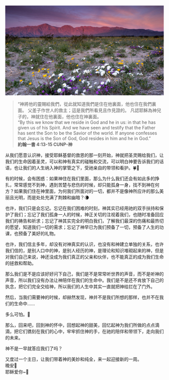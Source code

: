 ![Grass](images/0124_grass.jpg)

> “神將他的靈賜給我們，從此就知道我們是住在他裏面，他也住在我們裏面。 父差子作世人的救主；這是我們所看見且作見證的。 凡認耶穌為神兒子的，神就住在他裏面，他也住在神裏面。  
“By this we know that we reside in God and he in us: in that he has given us of his Spirit. And we have seen and testify that the Father has sent the Son to be the Savior of the world. If anyone confesses that Jesus is the Son of God, God resides in him and he in God.”  
**約翰一書 4:13-15 CUNP-神**  
  
从我们愿意认识神，接受耶稣基督的救恩的那一刻开始，神就把圣灵赐给我们，让我们的生命因着圣灵，可以和神有真实的碰触和交流，可以明白神要告诉我们的话语，也让我们的人生纳入神的掌管之下，受祂亲自的带领和看护。🍀🌸

有的时候，会有困惑：如果神住在我们里面，那么为什么我们还会有如此多的挣扎，常常感觉不到神，遇到苦楚与悲伤的时候，却只能孤身一身，找不到神在何方？如果我们住在神里面，为何我们所面对的一切，都并不是像神所应许的那么美丽且光明，而是处处充满了荆棘和幽暗？🌘  

也许，我们只是会忘记。忘记在我们困难的时刻，神其实已经用祂的双手扶持和保护了我们；忘记了我们孤身一人的时候，神正关切的注视着我们，也随时准备回应我们的祷告和祈求；忘记了神其实完全的明白我们，了解我们最深的伤痛和最热切的愿望，知道我们一切的需求；忘记了神早已为我们预备了一切，预备了人生的功课，也预备了美好的礼物。  

也许，我们信主多年，却没有对神真实的认识，也没有和神建立单独的关系，也许我们信的，是别人口中的神，是别人经历的神，是理论和知识堆砌起来的神，但是对我们自己来说，神还没成为我们真正的父亲和伙伴，也不能真正的成为我们生命的拯救和帮助。  

那么我们是不是应该好好问下自己，我们是不是常常听世界的声音，而不是听神的声音，所以我们没有办法让神陪伴在我们的生命中。我们是不是还不肯放下自己的执念，把它们完全交给神，所以我们的人生中其实一直就把神给拦在了门外。  

然后，当我们需要神的时候，却赫然发现，神并不是我们所想的那样，也并不在我们的生命中……  

多么可怕。👾  

那么，回来吧，回到神的怀中，回想起神的甜美，回忆起神为我们所做的点点滴滴，把它们镌刻在我们的心中，牢牢抓住神的手，在祂的陪伴和带领下，走向我们的未来。  

神不是一早就答应我们了吗？  

又度过一个主日，让我们带着神的美妙和纯全，来一起迎接新的一周。  
晚安🌙  
耶稣爱你~💜  